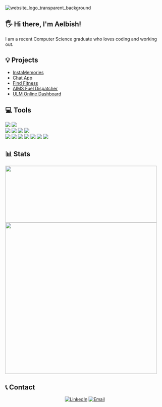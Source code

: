 ![website_logo_transparent_background](https://user-images.githubusercontent.com/49761123/127601268-c075cc91-3f01-4de0-9f4c-64563ecec4e5.png)

## 🖐 Hi there, I'm Aelbish!
I am a recent Computer Science graduate who loves coding and working out.<br>

## 💡 Projects
<ul>
  <li><a href="https://l20-instamemories.netlify.app/posts">InstaMemories</a></li>
  <li><a href="https://l20-chat.netlify.app/">Chat App</a></li>
  <li><a href="https://l20-find-fitness.herokuapp.com/">Find Fitness</a></li>
  <li><a href="https://github.com/Aelbish/CSCI-4060-AIMS-Project">AIMS Fuel Dispatcher</a></li>
  <li><a href="https://aelbish.github.io/ULM-Dashboard/">ULM Online Dashboard</a></li>
</ul>

## 💻 Tools
<img src="https://img.shields.io/badge/-JavaScript-eed718?style=flat&logo=javascript&logoColor=ffffff">&nbsp;<img src="http://img.shields.io/badge/-Java-F89820?style=flat&logo=java&logoColor=white"></br>
<img src="https://img.shields.io/badge/-MongoDB-4DB33D?style=flat&logo=mongodb&logoColor=FFFFFF">&nbsp;<img src="https://img.shields.io/badge/-Express.js-787878?style=flat">&nbsp;<img src="https://img.shields.io/badge/-React-000000?style=flat&logo=react&logoColor=00c8ff">&nbsp;<img src="https://img.shields.io/badge/-Node.js-3C873A?style=flat&logo=Node.js&logoColor=white"></br>
<img src="https://img.shields.io/badge/-MySQL-F29111?style=flat&logo=mysql&logoColor=FFFFFF">&nbsp;<img src="https://img.shields.io/badge/-Firebase-FFA611?style=flat&logo=firebase&logoColor=FFFFFF">&nbsp;<img src="http://img.shields.io/badge/-Google%20Cloud%20Platform-4285F4?style=flat&logo=google%20cloud&logoColor=white">&nbsp;<img src="http://img.shields.io/badge/-Heroku-430098?style=flat&logo=heroku&logoColor=white">&nbsp;<img src = "https://img.shields.io/badge/-HTML5-E34F26?style=flat&logo=html5&logoColor=white">&nbsp;<img src = "https://img.shields.io/badge/-CSS3-1572B6?style=flat&logo=css3&logoColor=white">&nbsp;<img src="https://img.shields.io/badge/-Bootstrap-563D7C?style=flat&logo=bootstrap&logoColor=white">

## 📊 Stats
<img height="180em" width="480em" src="https://github-readme-stats.vercel.app/api?username=Aelbish&show_icons=true&theme=dark"/>
<img width="480em" src="https://github-readme-stats.vercel.app/api/top-langs/?username=Aelbish&show_icons=true&theme=dark&layout=compact"/>
  
## 📞 Contact
<p align="center">
<!-- <a href="https://www.adityavsingh.com/"><img alt="Website" src="https://img.shields.io/badge/Website-www.adityavsingh.com-blue?style=flat-square&logo=google-chrome"></a> -->
<a href="https://www.linkedin.com/in/aelbish/"><img alt="LinkedIn" src="https://img.shields.io/badge/LinkedIn-Aelbish%20Shrestha-blue?style=flat-square&logo=linkedin"></a>
<a href="mailto:aelbish@gmail.com"><img alt="Email" src="https://img.shields.io/badge/Email-aelbish@gmail.com-blue?style=flat-square&logo=gmail"></a>
</p>
